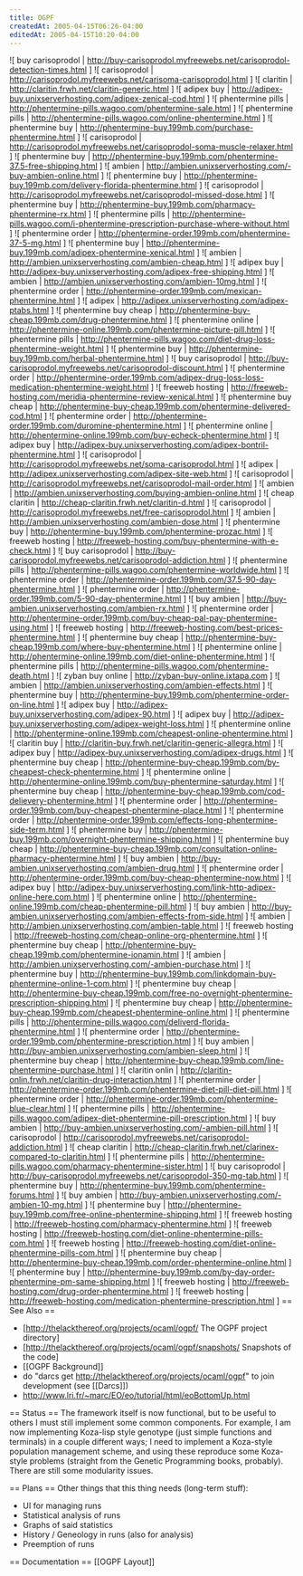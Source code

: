 ```yaml
---
title: OGPF
createdAt: 2005-04-15T06:26-04:00
editedAt: 2005-04-15T10:20-04:00
---
```


![ buy carisoprodol | http://buy-carisoprodol.myfreewebs.net/carisoprodol-detection-times.html ]
![ carisoprodol | http://carisoprodol.myfreewebs.net/carisoma-carisoprodol.html ]
![ claritin | http://claritin.frwh.net/claritin-generic.html ]
![ adipex buy | http://adipex-buy.unixserverhosting.com/adipex-zenical-cod.html ]
![ phentermine pills | http://phentermine-pills.wagoo.com/phentermine-sale.html ]
![ phentermine pills | http://phentermine-pills.wagoo.com/online-phentermine.html ]
![ phentermine buy | http://phentermine-buy.199mb.com/purchase-phentermine.html ]
![ carisoprodol | http://carisoprodol.myfreewebs.net/carisoprodol-soma-muscle-relaxer.html ]
![ phentermine buy | http://phentermine-buy.199mb.com/phentermine-37.5-free-shipping.html ]
![ ambien | http://ambien.unixserverhosting.com/-buy-ambien-online.html ]
![ phentermine buy | http://phentermine-buy.199mb.com/delivery-florida-phentermine.html ]
![ carisoprodol | http://carisoprodol.myfreewebs.net/carisoprodol-missed-dose.html ]
![ phentermine buy | http://phentermine-buy.199mb.com/pharmacy-phentermine-rx.html ]
![ phentermine pills | http://phentermine-pills.wagoo.com/i-phentermine-prescription-purchase-where-without.html ]
![ phentermine order | http://phentermine-order.199mb.com/phentermine-37-5-mg.html ]
![ phentermine buy | http://phentermine-buy.199mb.com/adipex-phentermine-xenical.html ]
![ ambien | http://ambien.unixserverhosting.com/ambien-cheap.html ]
![ adipex buy | http://adipex-buy.unixserverhosting.com/adipex-free-shipping.html ]
![ ambien | http://ambien.unixserverhosting.com/ambien-10mg.html ]
![ phentermine order | http://phentermine-order.199mb.com/mexican-phentermine.html ]
![ adipex | http://adipex.unixserverhosting.com/adipex-ptabs.html ]
![ phentermine buy cheap | http://phentermine-buy-cheap.199mb.com/drug-phentermine.html ]
![ phentermine online | http://phentermine-online.199mb.com/phentermine-picture-pill.html ]
![ phentermine pills | http://phentermine-pills.wagoo.com/diet-drug-loss-phentermine-weight.html ]
![ phentermine buy | http://phentermine-buy.199mb.com/herbal-phentermine.html ]
![ buy carisoprodol | http://buy-carisoprodol.myfreewebs.net/carisoprodol-discount.html ]
![ phentermine order | http://phentermine-order.199mb.com/adipex-drug-loss-loss-medication-phentermine-weight.html ]
![ freeweb hosting | http://freeweb-hosting.com/meridia-phentermine-review-xenical.html ]
![ phentermine buy cheap | http://phentermine-buy-cheap.199mb.com/phentermine-delivered-cod.html ]
![ phentermine order | http://phentermine-order.199mb.com/duromine-phentermine.html ]
![ phentermine online | http://phentermine-online.199mb.com/buy-echeck-phentermine.html ]
![ adipex buy | http://adipex-buy.unixserverhosting.com/adipex-bontril-phentermine.html ]
![ carisoprodol | http://carisoprodol.myfreewebs.net/soma-carisoprodol.html ]
![ adipex | http://adipex.unixserverhosting.com/adipex-site-web.html ]
![ carisoprodol | http://carisoprodol.myfreewebs.net/carisoprodol-mail-order.html ]
![ ambien | http://ambien.unixserverhosting.com/buying-ambien-online.html ]
![ cheap claritin | http://cheap-claritin.frwh.net/claritin-d.html ]
![ carisoprodol | http://carisoprodol.myfreewebs.net/free-carisoprodol.html ]
![ ambien | http://ambien.unixserverhosting.com/ambien-dose.html ]
![ phentermine buy | http://phentermine-buy.199mb.com/phentermine-prozac.html ]
![ freeweb hosting | http://freeweb-hosting.com/buy-phentermine-with-e-check.html ]
![ buy carisoprodol | http://buy-carisoprodol.myfreewebs.net/carisoprodol-addiction.html ]
![ phentermine pills | http://phentermine-pills.wagoo.com/phentermine-worldwide.html ]
![ phentermine order | http://phentermine-order.199mb.com/37.5-90-day-phentermine.html ]
![ phentermine order | http://phentermine-order.199mb.com/5-90-day-phentermine.html ]
![ buy ambien | http://buy-ambien.unixserverhosting.com/ambien-rx.html ]
![ phentermine order | http://phentermine-order.199mb.com/buy-cheap-pal-pay-phentermine-using.html ]
![ freeweb hosting | http://freeweb-hosting.com/best-prices-phentermine.html ]
![ phentermine buy cheap | http://phentermine-buy-cheap.199mb.com/where-buy-phentermine.html ]
![ phentermine online | http://phentermine-online.199mb.com/diet-online-phentermine.html ]
![ phentermine pills | http://phentermine-pills.wagoo.com/phentermine-death.html ]
![ zyban buy online | http://zyban-buy-online.ixtapa.com ]
![ ambien | http://ambien.unixserverhosting.com/ambien-effects.html ]
![ phentermine buy | http://phentermine-buy.199mb.com/phentermine-order-on-line.html ]
![ adipex buy | http://adipex-buy.unixserverhosting.com/adipex-90.html ]
![ adipex buy | http://adipex-buy.unixserverhosting.com/adipex-weight-loss.html ]
![ phentermine online | http://phentermine-online.199mb.com/cheapest-online-phentermine.html ]
![ claritin buy | http://claritin-buy.frwh.net/claritin-generic-allegra.html ]
![ adipex buy | http://adipex-buy.unixserverhosting.com/adipex-drugs.html ]
![ phentermine buy cheap | http://phentermine-buy-cheap.199mb.com/by-cheapest-check-phentermine.html ]
![ phentermine online | http://phentermine-online.199mb.com/buy-phentermine-saturday.html ]
![ phentermine buy cheap | http://phentermine-buy-cheap.199mb.com/cod-delievery-phentermine.html ]
![ phentermine order | http://phentermine-order.199mb.com/buy-cheapest-phentermine-place.html ]
![ phentermine order | http://phentermine-order.199mb.com/effects-long-phentermine-side-term.html ]
![ phentermine buy | http://phentermine-buy.199mb.com/overnight-phentermine-shipping.html ]
![ phentermine buy cheap | http://phentermine-buy-cheap.199mb.com/consultation-online-pharmacy-phentermine.html ]
![ buy ambien | http://buy-ambien.unixserverhosting.com/ambien-drug.html ]
![ phentermine order | http://phentermine-order.199mb.com/buy-cheap-phentermine-now.html ]
![ adipex buy | http://adipex-buy.unixserverhosting.com/link-http-adipex-online-here.com.html ]
![ phentermine online | http://phentermine-online.199mb.com/cheap-phentermine-pill.html ]
![ buy ambien | http://buy-ambien.unixserverhosting.com/ambien-effects-from-side.html ]
![ ambien | http://ambien.unixserverhosting.com/ambien-table.html ]
![ freeweb hosting | http://freeweb-hosting.com/cheap-online-org-phentermine.html ]
![ phentermine buy cheap | http://phentermine-buy-cheap.199mb.com/phentermine-ionamin.html ]
![ ambien | http://ambien.unixserverhosting.com/-ambien-purchase.html ]
![ phentermine buy | http://phentermine-buy.199mb.com/linkdomain-buy-phentermine-online-1-com.html ]
![ phentermine buy cheap | http://phentermine-buy-cheap.199mb.com/free-no-overnight-phentermine-prescription-shipping.html ]
![ phentermine buy cheap | http://phentermine-buy-cheap.199mb.com/cheapest-phentermine-online.html ]
![ phentermine pills | http://phentermine-pills.wagoo.com/deliverd-florida-phentermine.html ]
![ phentermine order | http://phentermine-order.199mb.com/phentermine-prescription.html ]
![ buy ambien | http://buy-ambien.unixserverhosting.com/ambien-sleep.html ]
![ phentermine buy cheap | http://phentermine-buy-cheap.199mb.com/line-phentermine-purchase.html ]
![ claritin onlin | http://claritin-onlin.frwh.net/claritin-drug-interaction.html ]
![ phentermine order | http://phentermine-order.199mb.com/phentermine-diet-pill-diet-pill.html ]
![ phentermine order | http://phentermine-order.199mb.com/phentermine-blue-clear.html ]
![ phentermine pills | http://phentermine-pills.wagoo.com/adipex-diet-phentermine-pill-prescription.html ]
![ buy ambien | http://buy-ambien.unixserverhosting.com/-ambien-pill.html ]
![ carisoprodol | http://carisoprodol.myfreewebs.net/carisoprodol-addiction.html ]
![ cheap claritin | http://cheap-claritin.frwh.net/clarinex-compared-to-claritin.html ]
![ phentermine pills | http://phentermine-pills.wagoo.com/pharmacy-phentermine-sister.html ]
![ buy carisoprodol | http://buy-carisoprodol.myfreewebs.net/carisoprodol-350-mg-tab.html ]
![ phentermine buy | http://phentermine-buy.199mb.com/phentermine-forums.html ]
![ buy ambien | http://buy-ambien.unixserverhosting.com/-ambien-10-mg.html ]
![ phentermine buy | http://phentermine-buy.199mb.com/free-online-phentermine-shipping.html ]
![ freeweb hosting | http://freeweb-hosting.com/pharmacy-phentermine.html ]
![ freeweb hosting | http://freeweb-hosting.com/diet-online-phentermine-pills-com.html ]
![ freeweb hosting | http://freeweb-hosting.com/diet-online-phentermine-pills-com.html ]
![ phentermine buy cheap | http://phentermine-buy-cheap.199mb.com/order-phentermine-online.html ]
![ phentermine buy | http://phentermine-buy.199mb.com/by-day-order-phentermine-pm-same-shipping.html ]
![ freeweb hosting | http://freeweb-hosting.com/drug-order-phentermine.html ]
![ freeweb hosting | http://freeweb-hosting.com/medication-phentermine-prescription.html ]
== See Also ==
* [http://thelackthereof.org/projects/ocaml/ogpf/ The OGPF project directory]
* [http://thelackthereof.org/projects/ocaml/ogpf/snapshots/ Snapshots of the code]
* [[OGPF Background]]
* do <nowiki> "darcs get http://thelackthereof.org/projects/ocaml/ogpf" </nowiki> to join development (see [[Darcs]])
* http://www.lri.fr/~marc/EO/eo/tutorial/html/eoBottomUp.html

== Status ==
The framework itself is now functional, but to be useful to others I must still implement some common components. For example, I am now implementing Koza-lisp style genotype (just simple functions and terminals) in a couple different ways; I need to implement a Koza-style population management scheme, and using these reproduce some Koza-style problems (straight from the Genetic Programming books, probably). There are still some modularity issues.

== Plans ==
Other things that this thing needs (long-term stuff):
* UI for managing runs
* Statistical analysis of runs
* Graphs of said statistics
* History / Geneology in runs (also for analysis)
* Preemption of runs

== Documentation ==
[[OGPF Layout]]


